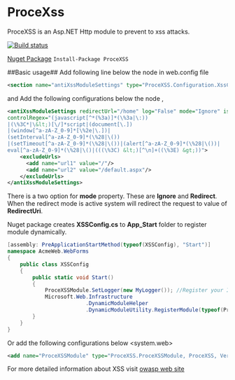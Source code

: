 ProceXss
========

ProceXSS is an Asp.NET Http module to prevent to xss attacks.

[![Build status](https://ci.appveyor.com/api/projects/status/0ijjpf6l16h59bhh?svg=true)](https://ci.appveyor.com/project/ziyasal/procexss)

[Nuget Package](http://nuget.org/packages/ProceXSS) ```Install-Package ProceXSS```

##Basic usage##
Add following line below the node <configSections> in web.config file

```xml
<section name="antiXssModuleSettings" type="ProceXSS.Configuration.XssConfigurationHandler, ProceXSS"/>
```

and Add the following configurations below the node <configuration>,

```xml
<antiXssModuleSettings redirectUrl="/home" log="False" mode="Ignore" isActive="True"
controlRegex="(javascript[^*(%3a)]*(\%3a|\:))
|(\%3C*|\&lt;)[\/]*script|(document[\.])
|(window[^a-zA-Z_0-9]*[\%2e|\.])|
(setInterval[^a-zA-Z_0-9]*(\%28|\())
|(setTimeout[^a-zA-Z_0-9]*(\%28|\())|(alert[^a-zA-Z_0-9]*(\%28|\())|
eval[^a-zA-Z_0-9]*(\%28|\()|(((\%3C) &lt;)[^\n]+((\%3E) &gt;))">
    <excludeUrls>
      <add name="url1" value="/"/>
      <add name="url2" value="/default.aspx"/>
    </excludeUrls>
</antiXssModuleSettings>
```

There is a two option for **mode** property. These are **Ignore** and **Redirect**. When the redirect mode is active system will redirect the request to value of **RedirectUri**.

Nuget package creates **XSSConfig.cs** to **App_Start** folder to register module dynamically.
```csharp
[assembly: PreApplicationStartMethod(typeof(XSSConfig), "Start")]
namespace AcmeWeb.WebForms
{
    public class XSSConfig
    {
        public static void Start()
        {
            ProceXSSModule.SetLogger(new MyLogger()); //Register your ILogger implementation.
            Microsoft.Web.Infrastructure
                         .DynamicModuleHelper
                         .DynamicModuleUtility.RegisterModule(typeof(ProceXSSModule));
        }
    }
}
```
Or add the following configurations below <system.web> <httpModules>
```xml
<add name="ProceXSSModule" type="ProceXSS.ProceXSSModule, ProceXSS, Version=your assembly version, Culture=neutral" />
```


For more detailed information about XSS visit [owasp web site](https://www.owasp.org/index.php/XSS)
